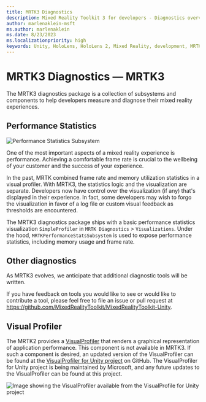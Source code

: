 ```yaml
---
title: MRTK3 Diagnostics
description: Mixed Reality Toolkit 3 for developers - Diagnostics overview.
author: marlenaklein-msft
ms.author: marlenaklein
ms.date: 8/23/2023
ms.localizationpriority: high
keywords: Unity, HoloLens, HoloLens 2, Mixed Reality, development, MRTK3, diagnostics, performance monitor
---
```


# MRTK3 Diagnostics &#8212; MRTK3

The MRTK3 diagnostics package is a collection of subsystems and components to help developers measure and diagnose their mixed reality experiences.

## Performance Statistics

![Performance Statistics Subsystem](images/PerfStatsSubsystem.png)

One of the most important aspects of a mixed reality experience is performance. Achieving a comfortable frame rate is crucial to the wellbeing of your customer and the success of your experience.

In the past, MRTK combined frame rate and memory utilization statistics in a visual profiler. With MRTK3, the statistics logic and the visualization are separate. Developers now have control over the visualization (if any) that's displayed in their experience. In fact, some developers may wish to forgo the visualization in favor of a log file or custom visual feedback as thresholds are encountered.

The MRTK3 diagnostics package ships with a basic performance statistics visualization `SimpleProfiler` in `MRTK Diagnostics` > `Visualizations`. Under the hood, `MRTKPerformanceStatsSubsystem` is used to expose performance statistics, including memory usage and frame rate. 

## Other diagnostics

As MRTK3 evolves, we anticipate that additional diagnostic tools will be written. 

If you have feedback on tools you would like to see or would like to contribute a tool, please feel free to file an issue or pull request at https://github.com/MixedRealityToolkit/MixedRealityToolkit-Unity.

## Visual Profiler

The MRTK2 provides a [VisualProfiler](/windows/mixed-reality/mrtk-unity/mrtk2/features/diagnostics/using-visual-profiler) that renders a graphical representation of application performance. This component is not available in MRTK3. If such a component is desired, an updated version of the VisualProfiler can be found at the [VisualProfiler for Unity project](https://github.com/microsoft/VisualProfiler-Unity) on GitHub. The VisualProfiler for Unity project is being maintained by Microsoft, and any future updates to the VisualProfiler can be found at this project.

![Image showing the VisualProfiler available from the VisualProfile for Unity project](images/VisualProfilerScreenshot.png)
